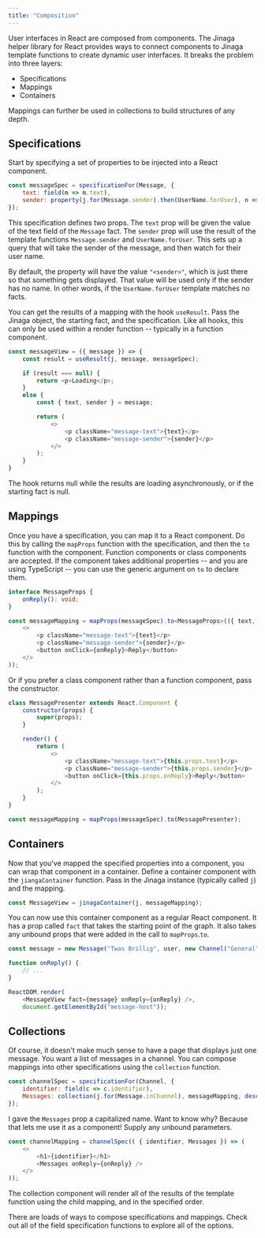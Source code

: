 ```yaml
---
title: "Composition"
---
```


User interfaces in React are composed from components.
The Jinaga helper library for React provides ways to connect components to Jinaga template functions to create dynamic user interfaces.
It breaks the problem into three layers:

* Specifications
* Mappings
* Containers

Mappings can further be used in collections to build structures of any depth.

## Specifications

Start by specifying a set of properties to be injected into a React component.

```javascript
const messageSpec = specificationFor(Message, {
    text: field(m => m.text),
    sender: property(j.for(Message.sender).then(UserName.forUser), n => n.value, "<sender>")
});
```

This specification defines two props.
The `text` prop will be given the value of the text field of the `Message` fact.
The `sender` prop will use the result of the template functions `Message.sender` and `UserName.forUser`.
This sets up a query that will take the sender of the message, and then watch for their user name.

By default, the property will have the value `"<sender>"`, which is just there so that something gets displayed.
That value will be used only if the sender has no name.
In other words, if the `UserName.forUser` template matches no facts.

You can get the results of a mapping with the hook `useResult`.
Pass the Jinaga object, the starting fact, and the specification.
Like all hooks, this can only be used within a render function -- typically in a function component.

```javascript
const messageView = ({ message }) => {
    const result = useResult(j, message, messageSpec);

    if (result === null) {
        return <p>Loading</p>;
    }
    else {
        const { text, sender } = message;

        return (
            <>
                <p className="message-text">{text}</p>
                <p className="message-sender">{sender}</p>
            </>
        );
    }
}
```

The hook returns null while the results are loading asynchronously, or if the starting fact is null.

## Mappings

Once you have a specification, you can map it to a React component.
Do this by calling the `mapProps` function with the specification, and then the `to` function with the component.
Function components or class components are accepted.
If the component takes additional properties -- and you are using TypeScript -- you can use the generic argument on `to` to declare them.

```typescript
interface MessageProps {
    onReply(): void;
}

const messageMapping = mapProps(messageSpec).to<MessageProps>(({ text, sender, onReply }) => (
    <>
        <p className="message-text">{text}</p>
        <p className="message-sender">{sender}</p>
        <button onClick={onReply}>Reply</button>
    </>
));
```

Or if you prefer a class component rather than a function component, pass the constructor.

```javascript
class MessagePresenter extends React.Component {
    constructor(props) {
        super(props);
    }

    render() {
        return (
            <>
                <p className="message-text">{this.props.text}</p>
                <p className="message-sender">{this.props.sender}</p>
                <button onClick={this.props.onReply}>Reply</button>
            </>
        );
    }
}

const messageMapping = mapProps(messageSpec).to(MessagePresenter);
```

## Containers

Now that you've mapped the specified properties into a component, you can wrap that component in a container.
Define a container component with the `jiangaContainer` function.
Pass in the Jinaga instance (typically called `j`) and the mapping.

```javascript
const MessageView = jinagaContainer(j, messageMapping);
```

You can now use this container component as a regular React component.
It has a prop called `fact` that takes the starting point of the graph.
It also takes any unbound props that were added in the call to `mapProps`.`to`.

```javascript
const message = new Message("Twas Brillig", user, new Channel("General"), new Date());

function onReply() {
    // ...
}

ReactDOM.render(
    <MessageView fact={message} onReply={onReply} />,
    document.getElementById("message-host"));
```

## Collections

Of course, it doesn't make much sense to have a page that displays just one message.
You want a list of messages in a channel.
You can compose mappings into other specifications using the `collection` function.

```javascript
const channelSpec = specificationFor(Channel, {
    identifier: field(c => c.identifier),
    Messages: collection(j.for(Message.inChannel), messageMapping, descending(m => m.sentAt))
});
```

I gave the `Messages` prop a capitalized name.
Want to know why?
Because that lets me use it as a component!
Supply any unbound parameters.

```javascript
const channelMapping = channelSpec(( { identifier, Messages }) => (
    <>
        <h1>{identifier}</h1>
        <Messages onReply={onReply} />
    </>
));
```

The collection component will render all of the results of the template function using the child mapping, and in the specified order.

There are loads of ways to compose specifications and mappings.
Check out all of the field specification functions to explore all of the options.